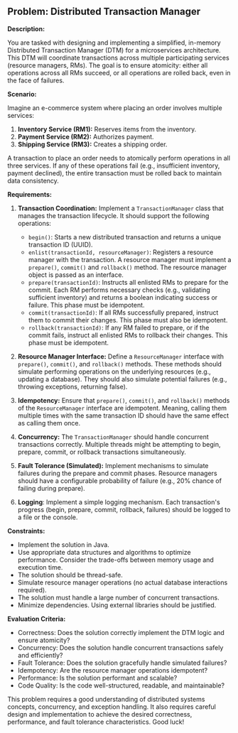 ## Problem: Distributed Transaction Manager

**Description:**

You are tasked with designing and implementing a simplified, in-memory Distributed Transaction Manager (DTM) for a microservices architecture.  This DTM will coordinate transactions across multiple participating services (resource managers, RMs). The goal is to ensure atomicity: either all operations across all RMs succeed, or all operations are rolled back, even in the face of failures.

**Scenario:**

Imagine an e-commerce system where placing an order involves multiple services:

1.  **Inventory Service (RM1):**  Reserves items from the inventory.
2.  **Payment Service (RM2):**  Authorizes payment.
3.  **Shipping Service (RM3):**  Creates a shipping order.

A transaction to place an order needs to atomically perform operations in all three services. If any of these operations fail (e.g., insufficient inventory, payment declined), the entire transaction must be rolled back to maintain data consistency.

**Requirements:**

1.  **Transaction Coordination:** Implement a `TransactionManager` class that manages the transaction lifecycle.  It should support the following operations:
    *   `begin()`: Starts a new distributed transaction and returns a unique transaction ID (UUID).
    *   `enlist(transactionId, resourceManager)`:  Registers a resource manager with the transaction. A resource manager must implement a `prepare()`, `commit()` and `rollback()` method. The resource manager object is passed as an interface.
    *   `prepare(transactionId)`:  Instructs all enlisted RMs to prepare for the commit.  Each RM performs necessary checks (e.g., validating sufficient inventory) and returns a boolean indicating success or failure.  This phase must be idempotent.
    *   `commit(transactionId)`:  If all RMs successfully prepared, instruct them to commit their changes.  This phase must also be idempotent.
    *   `rollback(transactionId)`:  If any RM failed to prepare, or if the commit fails, instruct all enlisted RMs to rollback their changes. This phase must be idempotent.

2.  **Resource Manager Interface:** Define a `ResourceManager` interface with `prepare()`, `commit()`, and `rollback()` methods. These methods should simulate performing operations on the underlying resources (e.g., updating a database).  They should also simulate potential failures (e.g., throwing exceptions, returning false).

3.  **Idempotency:** Ensure that `prepare()`, `commit()`, and `rollback()` methods of the `ResourceManager` interface are idempotent.  Meaning, calling them multiple times with the same transaction ID should have the same effect as calling them once.

4.  **Concurrency:** The `TransactionManager` should handle concurrent transactions correctly. Multiple threads might be attempting to begin, prepare, commit, or rollback transactions simultaneously.

5.  **Fault Tolerance (Simulated):** Implement mechanisms to simulate failures during the prepare and commit phases. Resource managers should have a configurable probability of failure (e.g., 20% chance of failing during prepare).

6. **Logging**: Implement a simple logging mechanism. Each transaction's progress (begin, prepare, commit, rollback, failures) should be logged to a file or the console.

**Constraints:**

*   Implement the solution in Java.
*   Use appropriate data structures and algorithms to optimize performance.  Consider the trade-offs between memory usage and execution time.
*   The solution should be thread-safe.
*   Simulate resource manager operations (no actual database interactions required).
*   The solution must handle a large number of concurrent transactions.
*   Minimize dependencies. Using external libraries should be justified.

**Evaluation Criteria:**

*   Correctness:  Does the solution correctly implement the DTM logic and ensure atomicity?
*   Concurrency:  Does the solution handle concurrent transactions safely and efficiently?
*   Fault Tolerance:  Does the solution gracefully handle simulated failures?
*   Idempotency: Are the resource manager operations idempotent?
*   Performance:  Is the solution performant and scalable?
*   Code Quality:  Is the code well-structured, readable, and maintainable?

This problem requires a good understanding of distributed systems concepts, concurrency, and exception handling.  It also requires careful design and implementation to achieve the desired correctness, performance, and fault tolerance characteristics. Good luck!
